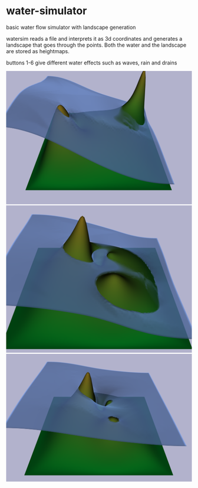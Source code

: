 # water-simulator
basic water flow simulator with landscape generation


watersim reads a file and interprets it as 3d coordinates and generates a landscape that goes through the points. Both the water and the landscape are stored as heightmaps.

buttons 1-6 give different water effects such as waves, rain and drains

![alt text](https://raw.githubusercontent.com/theo-walton/water-simulator/master/screenshots/image1)
![alt text](https://raw.githubusercontent.com/theo-walton/water-simulator/master/screenshots/image2)
![alt text](https://raw.githubusercontent.com/theo-walton/water-simulator/master/screenshots/image3)
